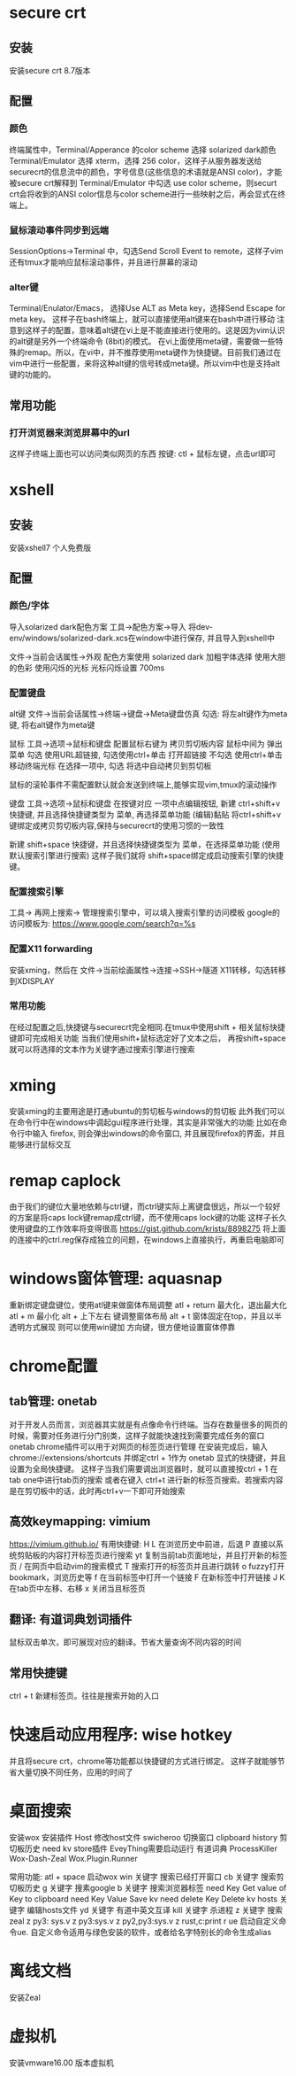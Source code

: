# secure crt
## 安装
安装secure crt 8.7版本

## 配置
### 颜色
终端属性中，Terminal/Apperance 的color scheme 选择 solarized dark颜色
Terminal/Emulator 选择 xterm，选择 256 color，这样子从服务器发送给securecrt的信息流中的颜色，字号信息(这些信息的术语就是ANSI color)，才能被secure crt解释到
Terminal/Emulator 中勾选 use color scheme，则securt crt会将收到的ANSI color信息与color scheme进行一些映射之后，再会显式在终端上。

### 鼠标滚动事件同步到远端
SessionOptions→Terminal 中，勾选Send Scroll Event to remote，这样子vim还有tmux才能响应鼠标滚动事件，并且进行屏幕的滚动

### alter键
Terminal/Enulator/Emacs， 选择Use ALT as Meta key，选择Send Escape for meta key。
这样子在bash终端上，就可以直接使用alt键来在bash中进行移动
注意到这样子的配置，意味着alt键在vi上是不能直接进行使用的。这是因为vim认识的alt键是另外一个终端命令 (8bit)的模式。
在vi上面使用meta键，需要做一些特殊的remap。所以，在vi中，并不推荐使用meta键作为快捷键。目前我们通过在vim中进行一些配置，来将这种alt键的信号转成meta键。所以vim中也是支持alt键的功能的。

## 常用功能 
### 打开浏览器来浏览屏幕中的url
这样子终端上面也可以访问类似网页的东西
按键: ctl + 鼠标左键，点击url即可

# xshell
## 安装
安装xshell7 个人免费版

## 配置
### 颜色/字体
导入solarized dark配色方案
工具->配色方案->导入
将dev-env/windows/solarized-dark.xcs在window中进行保存, 并且导入到xshell中

文件->当前会话属性->外观 
配色方案使用  solarized dark
加粗字体选择  使用大胆的色彩
使用闪烁的光标 光标闪烁设置 700ms

### 配置键盘
alt键
文件->当前会话属性->终端->键盘->Meta键盘仿真 
勾选: 将左alt键作为meta键, 将右alt键作为meta键

鼠标
工具->选项->鼠标和键盘
配置鼠标右键为 拷贝剪切板内容
鼠标中间为 弹出菜单
勾选 使用URL超链接, 勾选使用ctrl+单击 打开超链接
不勾选 使用ctrl+单击移动终端光标
在选择一项中, 勾选 将选中自动拷贝到剪切板

鼠标的滚轮事件不需配置默认就会发送到终端上,能够实现vim,tmux的滚动操作

键盘
工具->选项->鼠标和键盘
在按键对应  一项中点编辑按钮, 新建 ctrl+shift+v 快捷键, 并且选择快捷键类型为 菜单, 再选择菜单功能 (编辑)黏贴
将ctrl+shift+v键绑定成拷贝剪切板内容,保持与securecrt的使用习惯的一致性

新建 shift+space 快捷键，并且选择快捷键类型为 菜单，在选择菜单功能 (使用默认搜索引擎进行搜索)
这样子我们就将 shift+space绑定成启动搜索引擎的快捷键。

### 配置搜索引擎
工具-> 再网上搜索-> 管理搜索引擎中，可以填入搜索引擎的访问模板
google的访问模板为:
https://www.google.com/search?q=%s

### 配置X11 forwarding
安装xming，然后在 文件->当前绘画属性->连接->SSH->隧道
X11转移，勾选转移到XDISPLAY

### 常用功能
在经过配置之后,快捷键与securecrt完全相同.在tmux中使用shift + 相关鼠标快捷键即可完成相关功能
当我们使用shift+鼠标选定好了文本之后，
再按shift+space就可以将选择的文本作为关键字通过搜索引擎进行搜索

# xming
安装xming的主要用途是打通ubuntu的剪切板与windows的剪切板
此外我们可以在命令行中在windows中调起gui程序进行处理，其实是非常强大的功能
比如在命令行中输入 firefox, 则会弹出windows的命令窗口, 并且展现firefox的界面，并且能够进行鼠标交互

# remap caplock
由于我们的键位大量地依赖与ctrl键，而ctrl键实际上离键盘很远，所以一个较好的方案是将caps lock键remap成ctrl键，而不使用caps lock键的功能
这样子长久使用键盘的工作效率将变得很高
https://gist.github.com/krists/8898275
将上面的连接中的ctrl.reg保存成独立的问题，在windows上直接执行，再重启电脑即可

# windows窗体管理: aquasnap
重新绑定键盘键位，使用atl键来做窗体布局调整
atl + return    最大化，退出最大化
atl + m         最小化
alt + 上下左右  键调整窗体布局
alt + t         窗体固定在top，并且以半透明方式展现
则可以使用win键加 方向键，很方便地设置窗体停靠

# chrome配置
## tab管理: onetab
对于开发人员而言，浏览器其实就是有点像命令行终端。当存在数量很多的网页的时候，需要对任务进行分门别类，这样子就能快速找到需要完成任务的窗口
onetab chrome插件可以用于对网页的标签页进行管理
在安装完成后，输入
chrome://extensions/shortcuts
并绑定ctrl + 1作为 onetab 显式的快捷键，并且设置为全局快捷键。
这样子当我们需要调出浏览器时，就可以直接按ctrl + 1 在tab one中进行tab页的搜索
或者在键入 ctrl+t 进行新的标签页搜索。若搜索内容是在剪切板中的话，此时再ctrl+v一下即可开始搜索

## 高效keymapping: vimium
https://vimium.github.io/
有用快捷键:
H L 在浏览历史中前进，后退
P 直接以系统剪贴板的内容打开标签页进行搜索
yt 复制当前tab页面地址，并且打开新的标签页
/ 在网页中启动vim的搜索模式
T 搜索打开的标签页并且进行跳转
o fuzzy打开bookmark，浏览历史等
f 在当前标签中打开一个链接
F 在新标签中打开链接
J K 在tab页中左移、右移
x 关闭当且标签页

## 翻译: 有道词典划词插件
鼠标双击单次，即可展现对应的翻译。节省大量查询不同内容的时间

## 常用快捷键
ctrl + t 新建标签页。往往是搜索开始的入口

# 快速启动应用程序: wise hotkey
并且将secure crt，chrome等功能都以快捷键的方式进行绑定。
这样子就能够节省大量切换不同任务，应用的时间了

# 桌面搜索
安装wox
安装插件
Host      修改host文件
swicheroo 切换窗口
clipboard history 剪切板历史
need kv store插件
EveyThing需要启动运行
有道词典
ProcessKiller
Wox-Dash-Zeal
Wox.Plugin.Runner

常用功能:
atl + space    启动wox
win  关键字    搜索已经打开窗口
cb   关键字    搜索剪切板历史
g    关键字    搜素google
b    关键字    搜索浏览器标签
need Key         Get value of Key to clipboard
need Key Value   Save kv
need delete Key  Delete kv
hosts  关键字  编辑hosts文件
yd     关键字  有道中英文互译
kill   关键字  杀进程
z      关键字  搜索zeal
z py3: sys.v
z py3:sys.v
z py2,py3:sys.v
z rust,c:print
r ue  启动自定义命令ue. 自定义命令适用与绿色安装的软件，或者给名字特别长的命令生成alias

# 离线文档
安装Zeal

# 虚拟机
安装vmware16.00 版本虚拟机
